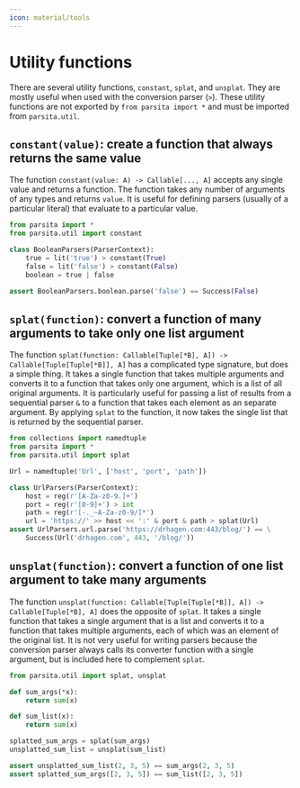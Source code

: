 ```yaml
---
icon: material/tools
---
```


# Utility functions

There are several utility functions, `constant`, `splat`, and `unsplat`. They are mostly useful when used with the conversion parser (`>`). These utility functions are not exported by `from parsita import *` and must be imported from `parsita.util`.

## `constant(value)`: create a function that always returns the same value

The function `constant(value: A) -> Callable[..., A]` accepts any single value and returns a function. The function takes any number of arguments of any types and returns `value`. It is useful for defining parsers (usually of a particular literal) that evaluate to a particular value.

```python
from parsita import *
from parsita.util import constant

class BooleanParsers(ParserContext):
    true = lit('true') > constant(True)
    false = lit('false') > constant(False)
    boolean = true | false

assert BooleanParsers.boolean.parse('false') == Success(False)
```

## `splat(function)`: convert a function of many arguments to take only one list argument

The function `splat(function: Callable[Tuple[*B], A]) -> Callable[Tuple[Tuple[*B]], A]` has a complicated type signature, but does a simple thing. It takes a single function that takes multiple arguments and converts it to a function that takes only one argument, which is a list of all original arguments. It is particularly useful for passing a list of results from a sequential parser `&` to a function that takes each element as an separate argument. By applying `splat` to the function, it now takes the single list that is returned by the sequential parser.

```python
from collections import namedtuple
from parsita import *
from parsita.util import splat

Url = namedtuple('Url', ['host', 'port', 'path'])

class UrlParsers(ParserContext):
    host = reg(r'[A-Za-z0-9.]+')
    port = reg(r'[0-9]+') > int
    path = reg(r'[-._~A-Za-z0-9/]*')
    url = 'https://' >> host << ':' & port & path > splat(Url)
assert UrlParsers.url.parse('https://drhagen.com:443/blog/') == \
    Success(Url('drhagen.com', 443, '/blog/'))
```

## `unsplat(function)`: convert a function of one list argument to take many arguments

The function `unsplat(function: Callable[Tuple[Tuple[*B]], A]) -> Callable[Tuple[*B], A]` does the opposite of `splat`. It takes a single function that takes a single argument that is a list and converts it to a function that takes multiple arguments, each of which was an element of the original list. It is not very useful for writing parsers because the conversion parser always calls its converter function with a single argument, but is included here to complement `splat`.

```python
from parsita.util import splat, unsplat

def sum_args(*x):
    return sum(x)

def sum_list(x):
    return sum(x)

splatted_sum_args = splat(sum_args)
unsplatted_sum_list = unsplat(sum_list)

assert unsplatted_sum_list(2, 3, 5) == sum_args(2, 3, 5)
assert splatted_sum_args([2, 3, 5]) == sum_list([2, 3, 5])
```
